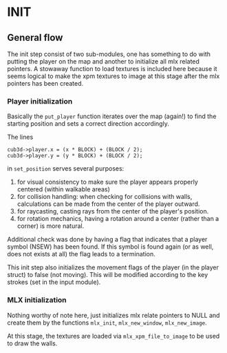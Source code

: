 # INIT

## General flow
The init step consist of two sub-modules, one has something to do with putting the player on the map and another to initialize all mlx related pointers. A stowaway function to load textures is included here because it seems logical to make the xpm textures to image at this stage after the mlx pointers has been created. 

### Player initialization
Basically the `put_player` function iterates over the map (again!) to find the starting position and sets a correct direction accordingly.

The lines
```
cub3d->player.x = (x * BLOCK) + (BLOCK / 2);
cub3d->player.y = (y * BLOCK) + (BLOCK / 2);
```
in `set_position` serves several purposes:
1. for visual consistency to make sure the player appears properly centered (within walkable areas)
2. for collision handling: when checking for collisions with walls, calculations can be made from the center of the player outward.
3. for raycasting, casting rays from the center of the player's position.
4. for rotation mechanics, having a rotation around a center (rather than a corner) is more natural.

Additional check was done by having a flag that indicates that a player symbol (NSEW) has been found. If this symbol is found again (or as well, does not exists at all) the flag leads to a termination.

This init step also initializes the movement flags of the player (in the player struct) to false (not moving). This will be modified according to the key strokes (set in the input module).

### MLX initialization
Nothing worthy of note here, just initializes mlx relate pointers to NULL and create them by the functions `mlx_init`, `mlx_new_window`, `mlx_new_image`.

At this stage, the textures are loaded via `mlx_xpm_file_to_image` to be used to draw the walls.
